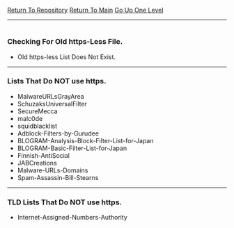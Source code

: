 [Return To Repository](https://github.com/DigitalWarrior/piholeparser/)
[Return To Main](https://github.com/DigitalWarrior/piholeparser/blob/master/RecentRunLogs/Mainlog.md)
[Go Up One Level](https://github.com/DigitalWarrior/piholeparser/blob/master/RecentRunLogs/TopLevelScripts/10-Running-Initial-Tasks.md)
____________________________________
# 
### Checking For Old https-Less File.
* Old https-less List Does Not Exist.

___________________________________________________________________
### Lists That Do NOT use https.
* MalwareURLsGrayArea
* SchuzaksUniversalFilter
* SecureMecca
* malc0de
* squidblacklist
* Adblock-Filters-by-Gurudee
* BLOGRAM-Analysis-Block-Filter-List-for-Japan
* BLOGRAM-Basic-Filter-List-for-Japan
* Finnish-AntiSocial
* JABCreations
* Malware-URLs-Domains
* Spam-Assassin-Bill-Stearns

___________________________________________________________________
### TLD Lists That Do NOT use https.
* Internet-Assigned-Numbers-Authority
